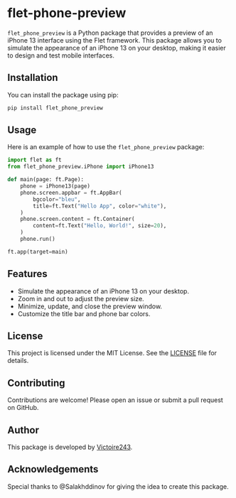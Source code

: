 # flet-phone-preview

`flet_phone_preview` is a Python package that provides a preview of an iPhone 13 interface using the Flet framework. This package allows you to simulate the appearance of an iPhone 13 on your desktop, making it easier to design and test mobile interfaces.

## Installation

You can install the package using pip:

```bash
pip install flet_phone_preview
```

## Usage

Here is an example of how to use the `flet_phone_preview` package:

```python
import flet as ft
from flet_phone_preview.iPhone import iPhone13

def main(page: ft.Page):
    phone = iPhone13(page)
    phone.screen.appbar = ft.AppBar(
        bgcolor="bleu",
        title=ft.Text("Hello App", color="white"),
    )
    phone.screen.content = ft.Container(
        content=ft.Text("Hello, World!", size=20),
    )
    phone.run()

ft.app(target=main)
```

## Features

- Simulate the appearance of an iPhone 13 on your desktop.
- Zoom in and out to adjust the preview size.
- Minimize, update, and close the preview window.
- Customize the title bar and phone bar colors.

## License

This project is licensed under the MIT License. See the [LICENSE](LICENSE) file for details.

## Contributing

Contributions are welcome! Please open an issue or submit a pull request on GitHub.

## Author

This package is developed by [Victoire243](https://github.com/Victoire243).

## Acknowledgements

Special thanks to @Salakhddinov for giving the idea to create this package.
